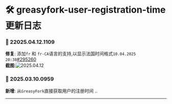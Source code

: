# **🛠️ greasyfork-user-registration-time 更新日志**

### **📅 22025.04.12.1109**

**修复**: 添加`fr` 和 `fr-CA`语言的支持,以显示法国时间格式`10.04.2025 20:38`[#295260](https://greasyfork.org/scripts/529359/discussions/295260) <br>
**截图**:![2025.04.12](https://s2.loli.net/2025/04/12/EqfUv7T6l9ebcLB.png)

### **📅 2025.03.10.0959**

**新增**: 从`GreasyFork`直接获取用户的注册时间 ..

---
